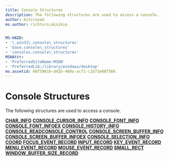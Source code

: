```yaml
---
title: Console Structures
description: The following structures are used to access a console.
author: bitcrazed
ms.author: richturn;miniksa


MS-HAID:
- '\_win32\_console\_structures'
- 'base.console\_structures'
- 'consoles.console\_structures'
MSHAttr:
- 'PreferredSiteName:MSDN'
- 'PreferredLib:/library/windows/desktop'
ms.assetid: 60f59616-d42b-469a-acf1-c1b71e68f560
---
```


# Console Structures


The following structures are used to access a console.

[**CHAR\_INFO**](char-info-str.md)
[**CONSOLE\_CURSOR\_INFO**](console-cursor-info-str.md)
[**CONSOLE\_FONT\_INFO**](console-font-info-str.md)
[**CONSOLE\_FONT\_INFOEX**](console-font-infoex.md)
[**CONSOLE\_HISTORY\_INFO**](console-history-info.md)
[**CONSOLE\_READCONSOLE\_CONTROL**](console-readconsole-control.md)
[**CONSOLE\_SCREEN\_BUFFER\_INFO**](console-screen-buffer-info-str.md)
[**CONSOLE\_SCREEN\_BUFFER\_INFOEX**](console-screen-buffer-infoex.md)
[**CONSOLE\_SELECTION\_INFO**](console-selection-info-str.md)
[**COORD**](coord-str.md)
[**FOCUS\_EVENT\_RECORD**](focus-event-record-str.md)
[**INPUT\_RECORD**](input-record-str.md)
[**KEY\_EVENT\_RECORD**](key-event-record-str.md)
[**MENU\_EVENT\_RECORD**](menu-event-record-str.md)
[**MOUSE\_EVENT\_RECORD**](mouse-event-record-str.md)
[**SMALL\_RECT**](small-rect-str.md)
[**WINDOW\_BUFFER\_SIZE\_RECORD**](window-buffer-size-record-str.md)
 

 




